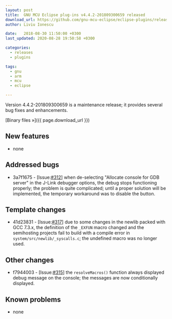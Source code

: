 ```yaml
---
layout: post
title:  GNU MCU Eclipse plug-ins v4.4.2-201809300659 released
download_url: https://github.com/gnu-mcu-eclipse/eclipse-plugins/releases/tag/v4.4.2-201809300659
author: Liviu Ionescu

date:   2018-08-30 11:50:00 +0300
last_updated: 2020-08-28 19:50:58 +0300

categories:
  - releases
  - plugins

tags:
  - gnu
  - arm
  - mcu
  - eclipse

---
```


Version 4.4.2-201809300659 is a maintenance release; it provides
several bug fixes and enhancements.

[Binary files »]({{ page.download_url }})


## New features

- none

## Addressed bugs

- 3a7f1675 - [Issue:[#312](https://github.com/gnu-mcu-eclipse/eclipse-plugins/issues/312)]
when de-selecting "Allocate console for GDB server" in the
J-Link debugger options, the debug stops functioning properly;
the problem is quite complicated; until a proper solution will
be implemented, the temporary workaround was to disable the button.

## Template changes

- 41d23831 - [Issue:[#317](https://github.com/gnu-mcu-eclipse/eclipse-plugins/issues/317)]
due to some changes in the newlib packed with GCC 7.3.x,
the definition of the `_EXFUN` macro changed
and the semihosting projects fail to build with a compile error in
`system/src/newlib/_syscalls.c`; the undefined macro was no
longer used.

## Other changes

- f7944003 - [Issue:[#315](https://github.com/gnu-mcu-eclipse/eclipse-plugins/issues/315)]
the `resolveMacros()` function always displayed debug message on
the console; the messages are now conditionally displayed.

## Known problems

- none
